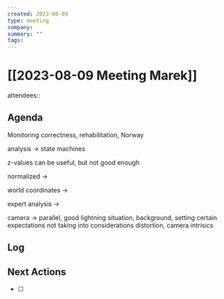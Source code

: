 ```yaml
---
created: 2023-08-09
type: meeting
company:
summary: ""
tags:
---
```


# [[2023-08-09 Meeting Marek]]

attendees::

## Agenda

Monitoring correctness, rehabilitation, Norway

analysis -> state machines

z-values can be useful, but not good enough

normalized ->

world coordinates ->

expert analysis ->

camera -> parallel, good lightning situation, background, setting certain expectations
not taking into considerations distortion, camera intrisics

## Log

## Next Actions

- [ ]
